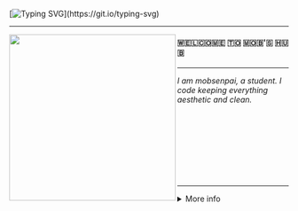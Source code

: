 <!-- Irasshaimase -->

<div>

[![Typing SVG](https://readme-typing-svg.demolab.com?font=JetBrainsMono&weight=600&size=27&pause=1000&color=B8BB26&random=false&width=435&lines=Irasshaimase;%E3%81%84%E3%82%89%E3%81%A3%E3%81%97%E3%82%83%E3%81%84%E3%81%BE%E3%81%9B;Hello+there!)](https://git.io/typing-svg)

---

<image width="300px" align="left" src="https://github.com/mobsenpai/mobsenpai/assets/92603465/0eed07a9-8b7a-4acd-812e-64e5d7c91d00">

#### 🇼​​​​​🇪​​​​​🇱​​​​​🇨​​​​​🇴​​​​​🇲​​​​​🇪​​​​​ 🇹​​​​​🇴​​​​​ 🇲​​​​​🇴​​​​​🇧​​​​​'🇸​​​​​ 🇭​​​​​🇺​​​​​🇧​​​​​

---

_I am mobsenpai, a student. I code keeping everything aesthetic and clean._

</div>

<br>
<br>
<br>
<br>
<br>
<br>
<br>

---

<details> <summary> More info </summary>

<div align="center">

| Trophy                                                                                                                                                                                                 |
| ------------------------------------------------------------------------------------------------------------------------------------------------------------------------------------------------------ |
| <img align="center" alt="GitHub Trophy" src="https://github-trophies.vercel.app/?username=mobsenpai&rank=SECRET,SSS,SS,S,AAA,AA,A&row=2&column=3&margin-w=15&margin-h=15&no-frame=true&theme=gruvbox"> |

| Stats                                                                                                                                                                                                                                 | Languages                                                                                                                                                                                           |
| ------------------------------------------------------------------------------------------------------------------------------------------------------------------------------------------------------------------------------------- | --------------------------------------------------------------------------------------------------------------------------------------------------------------------------------------------------- |
| <img height="137vh" align="center" alt="GitHub Stats" src="https://github-readme-stats.vercel.app/api?username=mobsenpai&count_private=true&show_icons=true&line_height=21&hide_border=true&theme=gruvbox"/> | <img height="137vh" align="center" alt="Top Language" src="https://github-readme-stats.vercel.app/api/top-langs/?username=mobsenpai&layout=compact&line_height=21&hide_border=true&theme=gruvbox"/> |

</details>

</div>
